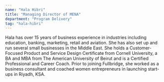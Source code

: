 ```yaml
---
name: "Hala Hibri"
title: "Managing Director of MENA"
department: "Program Delivery"
tag: "hala-hibri"
---
```

<p>
  Hala has over 15 years of business experience in industries including education, banking, marketing, retail and aviation. She has also set up and run several small businesses in the Middle East. She holds a Customer-Focused Product and Service Design Certificate from Cornell University, a BA and MBA from The American University of Beirut and is a Certified Professional and Career Coach. Prior to joining Fullbridge, she worked as a business consultant and coached women entrepreneurs in launching start-ups in Riyadh, KSA.
</p>
